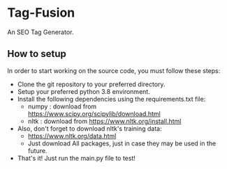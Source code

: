 # Tag-Fusion

An SEO Tag Generator.

## How to setup 

In order to start working on the source code, you must follow these steps:

- Clone the git repository to your preferred directory.
- Setup your preferred python 3.8 environment.
- Install the following dependencies using the requirements.txt file:
    - numpy : download from https://www.scipy.org/scipylib/download.html
    - nltk : download from https://www.nltk.org/install.html
- Also, don't forget to download nltk's training data:
    - https://www.nltk.org/data.html
    - Just download All packages, just in case they may be used in the future.
- That's it! Just run the main.py file to test!